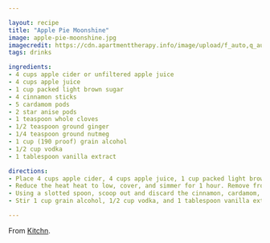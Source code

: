 ```yaml
---

layout: recipe
title: "Apple Pie Moonshine"
image: apple-pie-moonshine.jpg
imagecredit: https://cdn.apartmenttherapy.info/image/upload/f_auto,q_auto:eco,c_fit,w_760,h_950/k%2FPhoto%2FRecipes%2F2019-10-apple-pie-moonshine%2F1101007-the-kitchn-christine-han-photography-112
tags: drinks

ingredients:
- 4 cups apple cider or unfiltered apple juice
- 4 cups apple juice
- 1 cup packed light brown sugar
- 4 cinnamon sticks
- 5 cardamom pods
- 2 star anise pods
- 1 teaspoon whole cloves
- 1/2 teaspoon ground ginger
- 1/4 teaspoon ground nutmeg
- 1 cup (190 proof) grain alcohol
- 1/2 cup vodka
- 1 tablespoon vanilla extract

directions:
- Place 4 cups apple cider, 4 cups apple juice, 1 cup packed light brown sugar, 4 cinnamon sticks, 5 cardamom pods, 2 star anise pods, 1 teaspoon whole cloves, 1/2 teaspoon ground ginger, and 1/2 teaspoon ground nutmeg in a large pot over medium-high heat. Bring to a boil, stirring until evenly combined.
- Reduce the heat heat to low, cover, and simmer for 1 hour. Remove from the heat, uncover, and let cool to room temperature.
- Using a slotted spoon, scoop out and discard the cinnamon, cardamom, star anise, and cloves.
- Stir 1 cup grain alcohol, 1/2 cup vodka, and 1 tablespoon vanilla extract into the moonshine. Transfer into sterilized glass jars and seal tightly. Refrigerate for 1 week and before enjoying.

---
```


From [Kitchn](https://www.thekitchn.com/apple-pie-moonshine-22948852).
